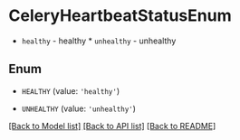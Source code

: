 # CeleryHeartbeatStatusEnum

* `healthy` - healthy * `unhealthy` - unhealthy

## Enum

* `HEALTHY` (value: `'healthy'`)

* `UNHEALTHY` (value: `'unhealthy'`)

[[Back to Model list]](../README.md#documentation-for-models) [[Back to API list]](../README.md#documentation-for-api-endpoints) [[Back to README]](../README.md)


